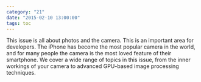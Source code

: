 ```yaml
---
category: "21"
date: "2015-02-10 13:00:00"
tags: toc
---
```


This issue is all about photos and the camera. This is an important area for developers. The iPhone has become the most popular camera in the world, and for many people the camera is the most loved feature of their smartphone. We cover a wide range of topics in this issue, from the inner workings of your camera to advanced GPU-based image processing techniques.
